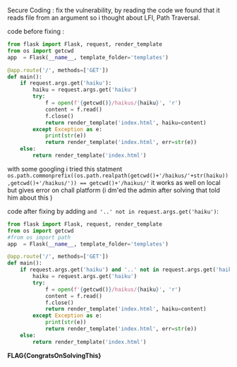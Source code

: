 Secure Coding : fix the vulnerability, by reading the code we found that it reads file from an argument so i thought about LFI, Path Traversal.

code before fixing :

```python
from flask import Flask, request, render_template
from os import getcwd
app  = Flask(__name__, template_folder='templates')

@app.route('/', methods=['GET'])
def main():
	if request.args.get('haiku'):
		haiku = request.args.get('haiku')
		try:
			f = open(f'{getcwd()}/haikus/{haiku}', 'r')
			content = f.read()
			f.close()
			return render_template('index.html', haiku=content)
		except Exception as e:
			print(str(e))
			return render_template('index.html', err=str(e))
	else:
		return render_template('index.html')
```

with some googling i tried this statment `os.path.commonprefix((os.path.realpath(getcwd()+'/haikus/'+str(haiku)),getcwd()+'/haikus/')) == getcwd()+'/haikus/'` it works as well on local but gives error on chall platform (i dm'ed the admin after solving that told him about this )

code after fixing by adding `and '..' not in request.args.get('haiku')`:

```python
from flask import Flask, request, render_template
from os import getcwd
#from os import path
app  = Flask(__name__, template_folder='templates')

@app.route('/', methods=['GET'])
def main():
	if request.args.get('haiku') and '..' not in request.args.get('haiku'):
		haiku = request.args.get('haiku')
		try:
			f = open(f'{getcwd()}/haikus/{haiku}', 'r')
			content = f.read()
			f.close()
			return render_template('index.html', haiku=content)
		except Exception as e:
			print(str(e))
			return render_template('index.html', err=str(e))
	else:
		return render_template('index.html')
```

__FLAG{CongratsOnSolvingThis}__